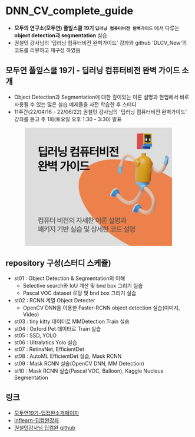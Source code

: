 # DNN_CV_complete_guide
* **모두의 연구소(모두연) 풀잎스쿨 19기 `딥러닝 컴퓨터비전 완벽가이드`** 에서 다루는 **object detection과 segmentation** 실습
* 권철민 강사님의 '딥러닝 컴퓨터비전 완벽가이드' 강좌와 github 'DLCV_New'의 코드를 리뷰하고 재구성 하였음
  
## 모두연 풀잎스쿨 19기 - 딥러닝 컴퓨터비전 완벽 가이드 소개
* Object Detection과 Segmentation에 대한 깊이있는 이론 설명과 현업에서 바로 사용될 수 있는 많은 실습 예제들을 사전 학습한 후 스터디
* 11주간(22/04/16 - 22/06/22) 권철민 강사님의 '딥러닝 컴퓨터비전 완벽가이드' 강좌를 듣고 주 1회(토요일 오후 1:30 - 3:30) 발표
<p align="center">
<img src="https://github.com/duc-ke/DNN_CV_complete_guide/blob/main/imgs/modu_img.png" width="400" align="center">
</p>
  
## repository 구성(스터디 스케쥴)
* st01 : Object Detection & Segmentation의 이해
  * Selective search와 IoU 계산 및 bnd box 그리기 실습
  * Pascal VOC dataset 로딩 및 bnd box 그리기 실습
* st02 : RCNN 계열 Object Detecter
  * OpenCV DNN을 이용한 Faster-RCNN object detection 실습(이미지, Video)
* st03 : tiny kitty 데이터로 MMDetection Train 실습
* st04 : Oxford Pet 데이터로 Train 실습
* st05 : SSD, YOLO
* st06 : Ultralytics Yolo 실습
* st07 : RetinaNet, EfficientDet
* st08 : AutoML EfficientDet 실습, Mask RCNN
* st09 : Mask RCNN 실습(OpenCV DNN, MM Detection)
* st10 : Mask RCNN 실습(Pascal VOC, Balloon), Kaggle Nucleus Segmentation

 
## 링크
* [모두연19기-딥컵완소개페이지](https://modulabs.co.kr/product/flip18th-7042-2022-03-23-100228/)
* [inflearn-딥컴완강좌](https://www.inflearn.com/course/%EB%94%A5%EB%9F%AC%EB%8B%9D-%EC%BB%B4%ED%93%A8%ED%84%B0%EB%B9%84%EC%A0%84-%EC%99%84%EB%B2%BD%EA%B0%80%EC%9D%B4%EB%93%9C/)
* [권철민강사님 딥컴완 github](https://github.com/chulminkw/DLCV_New)
